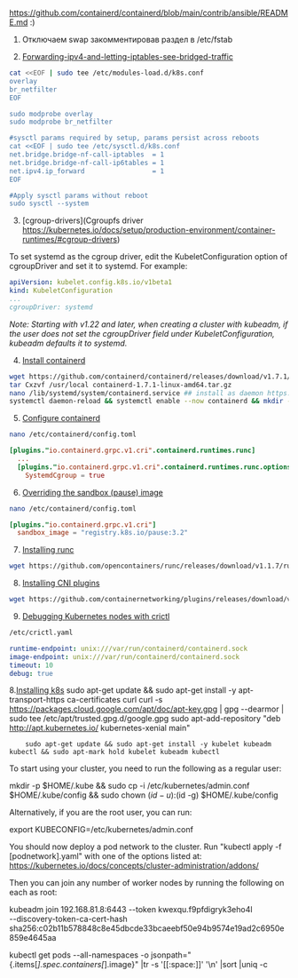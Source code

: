 https://github.com/containerd/containerd/blob/main/contrib/ansible/README.md :)
		
1. Отключаем swap закомментировав раздел в /etc/fstab
	
2. [Forwarding-ipv4-and-letting-iptables-see-bridged-traffic](https://kubernetes.io/docs/setup/production-environment/container-runtimes/#forwarding-ipv4-and-letting-iptables-see-bridged-traffic)

```bash
cat <<EOF | sudo tee /etc/modules-load.d/k8s.conf  
overlay  
br_netfilter  
EOF  

sudo modprobe overlay  
sudo modprobe br_netfilter  

#sysctl params required by setup, params persist across reboots  
cat <<EOF | sudo tee /etc/sysctl.d/k8s.conf  
net.bridge.bridge-nf-call-iptables  = 1  
net.bridge.bridge-nf-call-ip6tables = 1  
net.ipv4.ip_forward                 = 1  
EOF  

#Apply sysctl params without reboot  
sudo sysctl --system  
```

 3. [cgroup-drivers](Cgroupfs driver https://kubernetes.io/docs/setup/production-environment/container-runtimes/#cgroup-drivers)

 To set systemd as the cgroup driver, edit the KubeletConfiguration option of cgroupDriver and set it to systemd. For example:
```yml
apiVersion: kubelet.config.k8s.io/v1beta1
kind: KubeletConfiguration
...
cgroupDriver: systemd
```
*Note: Starting with v1.22 and later, when creating a cluster with kubeadm, if the user does not set the cgroupDriver field under KubeletConfiguration, kubeadm defaults it to systemd.*

4. [Install containerd](https://github.com/containerd/containerd/blob/main/docs/getting-started.md)

```bash
wget https://github.com/containerd/containerd/releases/download/v1.7.1/containerd-1.7.1-linux-amd64.tar.gz  
tar Cxzvf /usr/local containerd-1.7.1-linux-amd64.tar.gz  
nano /lib/systemd/system/containerd.service ## install as daemon https://github.com/containerd/containerd/blob/main/containerd.service
systemctl daemon-reload && systemctl enable --now containerd && mkdir -p /etc/containerd && containerd config default > /etc/containerd/config.toml
```
5. [Configure containerd](https://kubernetes.io/docs/setup/production-environment/container-runtimes/#containerd-systemd)

```bash
nano /etc/containerd/config.toml
```

```toml
[plugins."io.containerd.grpc.v1.cri".containerd.runtimes.runc]
  ...
  [plugins."io.containerd.grpc.v1.cri".containerd.runtimes.runc.options]
    SystemdCgroup = true
```

6. [Overriding the sandbox (pause) image](https://kubernetes.io/docs/setup/production-environment/container-runtimes/#override-pause-image-containerd)

```bash
nano /etc/containerd/config.toml
```

```toml
[plugins."io.containerd.grpc.v1.cri"]
  sandbox_image = "registry.k8s.io/pause:3.2"
```

7. [Installing runc](https://github.com/containerd/containerd/blob/main/docs/getting-started.md#step-2-installing-runc)

```bash
wget https://github.com/opencontainers/runc/releases/download/v1.1.7/runc.amd64 && install -m 755 runc.amd64 /usr/local/sbin/runc
```

8. [Installing CNI plugins](https://github.com/containerd/containerd/blob/main/docs/getting-started.md#step-3-installing-cni-plugins)
```bash
wget https://github.com/containernetworking/plugins/releases/download/v1.3.0/cni-plugins-linux-amd64-v1.3.0.tgz && mkdir -p /opt/cni/bin && tar Cxzvf /opt/cni/bin cni-plugins-linux-amd64-v1.3.0.tgz
```

9. [Debugging Kubernetes nodes with crictl](https://kubernetes.io/docs/tasks/debug/debug-cluster/crictl/)

```bash
/etc/crictl.yaml
```

```yml
runtime-endpoint: unix:///var/run/containerd/containerd.sock
image-endpoint: unix:///var/run/containerd/containerd.sock
timeout: 10
debug: true
```

 8.[Installing k8s](https://kubernetes.io/docs/setup/production-environment/tools/kubeadm/install-kubeadm/)
		sudo apt-get update && sudo apt-get install -y apt-transport-https ca-certificates curl
		curl -s https://packages.cloud.google.com/apt/doc/apt-key.gpg | gpg --dearmor | sudo tee /etc/apt/trusted.gpg.d/google.gpg
		sudo apt-add-repository "deb http://apt.kubernetes.io/ kubernetes-xenial main"
		
		sudo apt-get update && sudo apt-get install -y kubelet kubeadm kubectl && sudo apt-mark hold kubelet kubeadm kubectl
		
		
	

To start using your cluster, you need to run the following as a regular user:

  mkdir -p $HOME/.kube &&   sudo cp -i /etc/kubernetes/admin.conf $HOME/.kube/config &&   sudo chown $(id -u):$(id -g) $HOME/.kube/config

Alternatively, if you are the root user, you can run:

  export KUBECONFIG=/etc/kubernetes/admin.conf

You should now deploy a pod network to the cluster.
Run "kubectl apply -f [podnetwork].yaml" with one of the options listed at:
  https://kubernetes.io/docs/concepts/cluster-administration/addons/

Then you can join any number of worker nodes by running the following on each as root:

kubeadm join 192.168.81.8:6443 --token kwexqu.f9pfdigryk3eho4l \
        --discovery-token-ca-cert-hash sha256:c02b11b578848c8e45dbcde33bcaeebf50e94b9574e19ad2c6950e859e4645aa



kubectl get pods --all-namespaces -o jsonpath="{.items[*].spec.containers[*].image}" |tr -s '[[:space:]]' '\n' |sort |uniq -c
